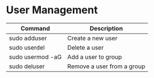 # User Management

| Command | Description |
| --- | --- |
| sudo adduser <user> | Create a new user |
| sudo userdel <user> | Delete a user |
| sudo usermod -aG <group> <user> | Add a user to group |
| sudo deluser <user> <group> | Remove a user from a group |
